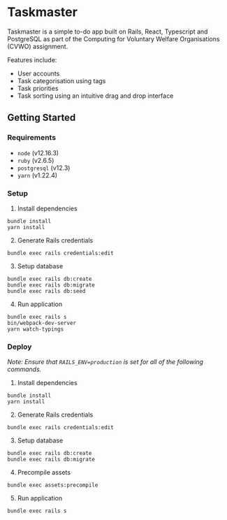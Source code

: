 # Taskmaster

Taskmaster is a simple to-do app built on Rails, React, Typescript and PostgreSQL as part of the Computing for Voluntary Welfare Organisations (CVWO) assignment.

Features include:
* User accounts
* Task categorisation using tags
* Task priorities
* Task sorting using an intuitive drag and drop interface

## Getting Started
### Requirements
* `node` (v12.16.3)
* `ruby` (v2.6.5)
* `postgresql` (v12.3)
* `yarn` (v1.22.4)

### Setup
1. Install dependencies
```
bundle install
yarn install
```
2. Generate Rails credentials
```
bundle exec rails credentials:edit
```
3. Setup database
```
bundle exec rails db:create
bundle exec rails db:migrate
bundle exec rails db:seed
```
4. Run application
```
bundle exec rails s
bin/webpack-dev-server
yarn watch-typings
```

### Deploy
*Note: Ensure that `RAILS_ENV=production` is set for all of the following commands.*
1. Install dependencies
```
bundle install
yarn install
```
2. Generate Rails credentials
```
bundle exec rails credentials:edit
```
3. Setup database
```
bundle exec rails db:create
bundle exec rails db:migrate
```
4. Precompile assets
```
bundle exec assets:precompile
```
5. Run application
```
bundle exec rails s
```
